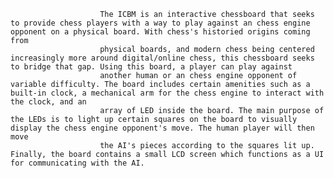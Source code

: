                         The ICBM is an interactive chessboard that seeks to provide chess players with a way to play against an chess engine opponent on a physical board. With chess's historied origins coming from 
                        physical boards, and modern chess being centered increasingly more around digital/online chess, this chessboard seeks to bridge that gap. Using this board, a player can play against 
                        another human or an chess engine opponent of variable difficulty. The board includes certain amenities such as a built-in clock, a mechanical arm for the chess engine to interact with the clock, and an 
                        array of LED inside the board. The main purpose of the LEDs is to light up certain squares on the board to visually display the chess engine opponent's move. The human player will then move 
                        the AI's pieces according to the squares lit up. Finally, the board contains a small LCD screen which functions as a UI for communicating with the AI.
